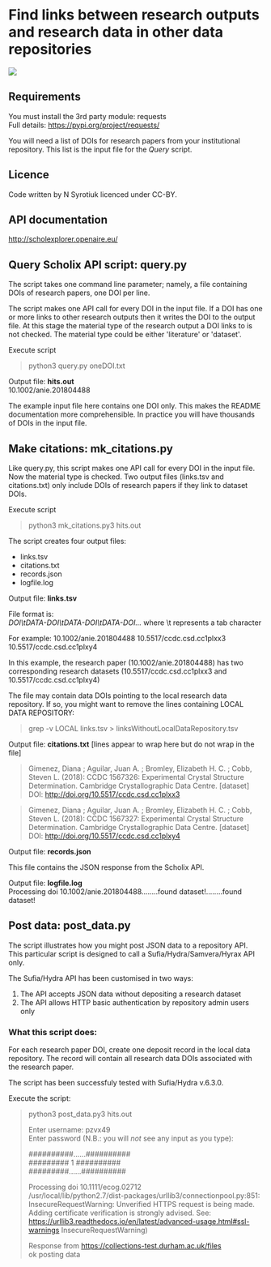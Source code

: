 # Find links between research outputs and research data in other data repositories

[![](https://mermaid.ink/img/pako:eNpVkE1rAyEQhv-KzCmBxB_godDGHnoq_bjFUERnszbrBzqWLiH_vWa3S9O5KI_PvINzBhMtgoBj1qln71IF1up-_4oFdTY9SzphZvL5qQhmo-P0TQe23d6xh9VLxTzyNC58PfHdqndUeKy0nsN2E5Z7f_owjjS5GMq1a9EOsyYnbXDhVDiVr1v419am3D5kNDHbwj9LDP9S4rFzA_J2zhg24DF77Wz76_nKFFCPHhWIdrXY6TqQAhUuTa3JasJH6yhmEJ0eCm5AV4pvYzAgKFdcJOl0W53_tS4_XaFrpw)](https://mermaid.live/edit#pako:eNpVkE1rAyEQhv-KzCmBxB_godDGHnoq_bjFUERnszbrBzqWLiH_vWa3S9O5KI_PvINzBhMtgoBj1qln71IF1up-_4oFdTY9SzphZvL5qQhmo-P0TQe23d6xh9VLxTzyNC58PfHdqndUeKy0nsN2E5Z7f_owjjS5GMq1a9EOsyYnbXDhVDiVr1v419am3D5kNDHbwj9LDP9S4rFzA_J2zhg24DF77Wz76_nKFFCPHhWIdrXY6TqQAhUuTa3JasJH6yhmEJ0eCm5AV4pvYzAgKFdcJOl0W53_tS4_XaFrpw)

## Requirements
You must install the 3rd party module: requests  
Full details: https://pypi.org/project/requests/

You will need a list of DOIs for research papers from your institutional repository.
This list is the input file for the *Query* script.

## Licence
Code written by N Syrotiuk licenced under CC-BY.

## API documentation
http://scholexplorer.openaire.eu/

## Query Scholix API script: **query.py**
The script takes one command line parameter; namely, a file containing DOIs of research papers, one DOI per line.

The script makes one API call for every DOI in the input file.  If a DOI has one or more links to other research outputs then it writes the DOI to the output file.  At this stage the material type of the research output a DOI links to is not checked.  The material type could be either 'literature' or 'dataset'.

Execute script
> python3 query.py oneDOI.txt

Output file: **hits.out**  
10.1002/anie.201804488<br>

The example input file here contains one DOI only.  This makes the README documentation more comprehensible.  In practice you will have thousands of DOIs in the input file.


## Make citations: **mk_citations.py**
Like query.py, this script makes one API call for every DOI in the input file.  Now the material type is checked.  Two output files (links.tsv and citations.txt) only include DOIs of research papers if they link to dataset DOIs.

Execute script
> python3 mk_citations.py3 hits.out

The script creates four output files:
- links.tsv
- citations.txt
- records.json
- logfile.log

Output file: **links.tsv**

File format is:  
*DOI\tDATA-DOI\tDATA-DOI\tDATA-DOI...* where \t represents a tab character

For example:
10.1002/anie.201804488	10.5517/ccdc.csd.cc1plxx3	10.5517/ccdc.csd.cc1plxy4

In this example, the research paper (10.1002/anie.201804488) has two corresponding research datasets (10.5517/ccdc.csd.cc1plxx3 and 10.5517/ccdc.csd.cc1plxy4)

The file may contain data DOIs pointing to the local research data repository.  If so, you might want to remove the lines containing LOCAL DATA REPOSITORY:
>grep -v LOCAL links.tsv > linksWithoutLocalDataRepository.tsv


Output file: **citations.txt**  [lines appear to wrap here but do not wrap in the file]

>Gimenez, Diana ; Aguilar, Juan A. ; Bromley, Elizabeth H. C. ; Cobb, Steven L.  (2018):  CCDC 1567326: Experimental Crystal Structure Determination.  Cambridge Crystallographic Data Centre.  [dataset]  DOI: http://doi.org/10.5517/ccdc.csd.cc1plxx3

>Gimenez, Diana ; Aguilar, Juan A. ; Bromley, Elizabeth H. C. ; Cobb, Steven L.  (2018):  CCDC 1567327: Experimental Crystal Structure Determination.  Cambridge Crystallographic Data Centre.  [dataset]  DOI: http://doi.org/10.5517/ccdc.csd.cc1plxy4


Output file: **records.json**

This file contains the JSON response from the Scholix API.


Output file: **logfile.log**  
Processing doi 10.1002/anie.201804488........found dataset!........found dataset!


## Post data: post_data.py
The script illustrates how you might post JSON data to a repository API.  This particular script is designed to call a Sufia/Hydra/Samvera/Hyrax API only.

The Sufia/Hydra API has been customised in two ways:
1. The API accepts JSON data without depositing a research dataset
2. The API allows HTTP basic authentication by repository admin users only

### What this script does:
For each research paper DOI, create one deposit record in the local data repository.  The record will contain all research data DOIs associated with the research paper.

The script has been successfuly tested with Sufia/Hydra v.6.3.0.

Execute the script:
> python3 post_data.py3 hits.out  
>  
> Enter username: pzvx49  
> Enter password (N.B.: you will *not* see any input as you type):   
>  
> ##########......##########  
> #########  1  ##########  
> #########......##########  
>  
>  Processing doi 10.1111/ecog.02712  
>  /usr/local/lib/python2.7/dist-packages/urllib3/connectionpool.py:851: InsecureRequestWarning: Unverified HTTPS request is being made. Adding certificate verification is strongly advised. See: https://urllib3.readthedocs.io/en/latest/advanced-usage.html#ssl-warnings InsecureRequestWarning)  
>  
>  Response from https://collections-test.durham.ac.uk/files  
>  ok posting data  

